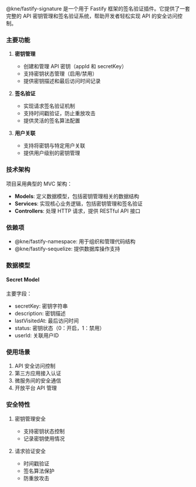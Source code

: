 @kne/fastify-signature 是一个用于 Fastify 框架的签名验证插件。它提供了一套完整的 API 密钥管理和签名验证系统，帮助开发者轻松实现
API 的安全访问控制。

### 主要功能

1. **密钥管理**
    - 创建和管理 API 密钥（appId 和 secretKey）
    - 支持密钥状态管理（启用/禁用）
    - 提供密钥描述和最后访问时间记录

2. **签名验证**
    - 实现请求签名验证机制
    - 支持时间戳验证，防止重放攻击
    - 提供灵活的签名算法配置

3. **用户关联**
    - 支持将密钥与特定用户关联
    - 提供用户级别的密钥管理

### 技术架构

项目采用典型的 MVC 架构：

- **Models**: 定义数据模型，包括密钥管理相关的数据结构
- **Services**: 实现核心业务逻辑，包括密钥管理和签名验证
- **Controllers**: 处理 HTTP 请求，提供 RESTful API 接口

### 依赖项

- @kne/fastify-namespace: 用于组织和管理代码结构
- @kne/fastify-sequelize: 提供数据库操作支持

### 数据模型

#### Secret Model

主要字段：

- secretKey: 密钥字符串
- description: 密钥描述
- lastVisitedAt: 最后访问时间
- status: 密钥状态（0：开启，1：禁用）
- userId: 关联用户ID

### 使用场景

1. API 安全访问控制
2. 第三方应用接入认证
3. 微服务间的安全通信
4. 开放平台 API 管理

### 安全特性

1. 密钥管理安全
    - 支持密钥状态控制
    - 记录密钥使用情况

2. 请求验证安全
    - 时间戳验证
    - 签名算法保护
    - 防重放攻击
